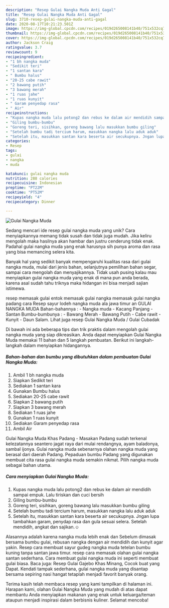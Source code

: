 ```yaml
---
description: "Resep Gulai Nangka Muda Anti Gagal"
title: "Resep Gulai Nangka Muda Anti Gagal"
slug: 3710-resep-gulai-nangka-muda-anti-gagal
date: 2020-08-17T10:21:23.501Z
image: https://img-global.cpcdn.com/recipes/019d265008141b40/751x532cq70/gulai-nangka-muda-foto-resep-utama.jpg
thumbnail: https://img-global.cpcdn.com/recipes/019d265008141b40/751x532cq70/gulai-nangka-muda-foto-resep-utama.jpg
cover: https://img-global.cpcdn.com/recipes/019d265008141b40/751x532cq70/gulai-nangka-muda-foto-resep-utama.jpg
author: Jackson Craig
ratingvalue: 3.7
reviewcount: 9
recipeingredient:
- "1 bh nangka muda"
- "Sedikit teri"
- "1 santan kara"
- " Bumbu halus"
- "20-25 cabe rawit"
- "2 bawang putih"
- "3 bawang merah"
- "1 ruas jahe"
- "1 ruas kunyit"
- " Garam penyedap rasa"
- " Air"
recipeinstructions:
- "Kupas nangka muda lalu potong2 dan rebus ke dalam air mendidih sampai empuk. Lalu tiriskan dan cuci bersih"
- "Giling bumbu-bumbu"
- "Goreng teri, sisihkan, goreng bawang lalu masukkan bumbu giling"
- "Setelah bumbu tadi tercium harum, masukkan nangka lalu aduk aduk"
- "Setelah itu, masukkan santan kara beserta air secukupnya. Jngan lupa tambahkan garam, penydap rasa dan gula sesuai selera. Setelah mendidih, angkat dan sajikan.☺️"
categories:
- Resep
tags:
- gulai
- nangka
- muda

katakunci: gulai nangka muda 
nutrition: 288 calories
recipecuisine: Indonesian
preptime: "PT22M"
cooktime: "PT52M"
recipeyield: "4"
recipecategory: Dinner

---
```



![Gulai Nangka Muda](https://img-global.cpcdn.com/recipes/019d265008141b40/751x532cq70/gulai-nangka-muda-foto-resep-utama.jpg)

Sedang mencari ide resep gulai nangka muda yang unik? Cara menyiapkannya memang tidak susah dan tidak juga mudah. Jika keliru mengolah maka hasilnya akan hambar dan justru cenderung tidak enak. Padahal gulai nangka muda yang enak harusnya sih punya aroma dan rasa yang bisa memancing selera kita.

Banyak hal yang sedikit banyak mempengaruhi kualitas rasa dari gulai nangka muda, mulai dari jenis bahan, selanjutnya pemilihan bahan segar, sampai cara mengolah dan menyajikannya. Tidak usah pusing kalau mau menyiapkan gulai nangka muda yang enak di mana pun anda berada, karena asal sudah tahu triknya maka hidangan ini bisa menjadi sajian istimewa.

resep memasak gulai entok memasak gulai nangka memasak gulai nangka padang cara Resep sayur lodeh nangka muda ala jawa timur an GULAI NANGKA MUDA Bahan-bahannya : - Nangka muda - Kacang Panjang - Santan Bumbu-bumbunya : - Bawang Merah - Bawang Putih - Cabe rawit - Kunyit - Daun Salam. Lihat juga resep Gulai Nangka Muda / Gulai Cubadak


Di bawah ini ada beberapa tips dan trik praktis dalam mengolah gulai nangka muda yang siap dikreasikan. Anda dapat menyiapkan Gulai Nangka Muda memakai 11 bahan dan 5 langkah pembuatan. Berikut ini langkah-langkah dalam menyiapkan hidangannya.

<!--inarticleads1-->

##### Bahan-bahan dan bumbu yang dibutuhkan dalam pembuatan Gulai Nangka Muda:

1. Ambil 1 bh nangka muda
1. Siapkan Sedikit teri
1. Sediakan 1 santan kara
1. Gunakan  Bumbu halus
1. Sediakan 20-25 cabe rawit
1. Siapkan 2 bawang putih
1. Siapkan 3 bawang merah
1. Sediakan 1 ruas jahe
1. Gunakan 1 ruas kunyit
1. Sediakan  Garam penyedap rasa
1. Ambil  Air


Gulai Nangka Muda Khas Padang - Masakan Padang sudah terkenal kelezatannya seantero jagat raya dari mulai rendangnya, ayam baladonya, sambal ijonya. Gulai nangka muda sebenarnya olahan nangka muda yang berasal dari daerah Padang. Pepaduan bumbu Padang yang digunakan membuat cita rasa gulai nangka muda semakin nikmat. Pilih nangka muda sebagai bahan utama. 

<!--inarticleads2-->

##### Cara menyiapkan Gulai Nangka Muda:

1. Kupas nangka muda lalu potong2 dan rebus ke dalam air mendidih sampai empuk. Lalu tiriskan dan cuci bersih
1. Giling bumbu-bumbu
1. Goreng teri, sisihkan, goreng bawang lalu masukkan bumbu giling
1. Setelah bumbu tadi tercium harum, masukkan nangka lalu aduk aduk
1. Setelah itu, masukkan santan kara beserta air secukupnya. Jngan lupa tambahkan garam, penydap rasa dan gula sesuai selera. Setelah mendidih, angkat dan sajikan.☺️


Alasannya adalah karena nangka muda lebih enak dan Sebelum dimasak bersama bumbu gulai, rebusan nangka dengan air mendidih dan kunyit agar yakin. Resep cara membuat sayur gudeg nangka muda tetelan bumbu kuning tanpa santan jawa timur. resep cara memasak olahan gulai nangka santan sederhana. Cara membuat gulai nangka muda ini seperti membuat gulai biasa. Baca juga: Resep Gulai Gajebo Khas Minang, Cocok buat yang Dapat. Kendati tampak sederhana, gulai nangka muda yang disantap bersama sepiring nasi hangat tetaplah menjadi favorit banyak orang. 

Terima kasih telah membaca resep yang kami tampilkan di halaman ini. Harapan kami, olahan Gulai Nangka Muda yang mudah di atas dapat membantu Anda menyiapkan makanan yang enak untuk keluarga/teman ataupun menjadi inspirasi dalam berbisnis kuliner. Selamat mencoba!
